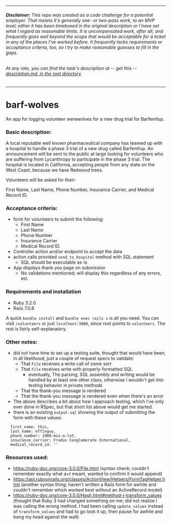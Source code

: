 ***************************************************  
###### **Disclaimer**: This repo was created as a code challenge for a potential employer. That means it's generally one- or two-pass work, to an MVP level; either it has been timeboxed in the original description or I have set what I regard as reasonable limits. It is uncompensated work, after all, and frequently goes well beyond the scope that would be acceptable for a ticket in any of the places I've worked before. It frequently lacks requirements or acceptance criteria, too, so I try to make reasonable guesses to fill in the gaps. 

###### At any rate, you can find the task's description at -- get this -- [description.md, in the root directory](./description.md).
*************************************************** 

# barf-wolves
An app for logging volunteer werewolves for a new drug trial for Barfemfup.


### Basic description:
A local reputable well known pharmaceutical company has teamed up with a hospital to handle a phase 3 trial of a new drug called Barfemfup.  An announcement will be sent to the public at large looking for volunteers who are suffering from Lycanthropy to participate in the phase 3 trial.  The hospital is located in California, accepting people from any state on the West Coast, because we have Redwood trees.

Volunteers will be asked for their:

First Name, Last Name, Phone Number, Insurance Carrier, and Medical Record ID.

### Acceptance criteria:

- form for volunteers to submit the following: 
  - First Name
  - Last Name
  - Phone Number 
  - Insurance Carrier
  - Medical Record ID.
- Controller action and/or endpoint to accept the data
- action calls provided `send_to_hospital` method with SQL statement
  - SQL should be executable as-is
- App displays thank you page on submission 
  - No validations mentioned; will display this regardless of any errors, etc.

### Requirements and installation
- Ruby 3.2.0
- Rails 7.0.8

A quick `bundle install` and `bundle exec rails s` is all you need. You can visit `/volunteers` or just `localhost:3000`, since root points to `volunteers`. The rest is fairly self-explanatory.


### Other notes:
- did not have time to set up a testing suite, thought that would have been, in all likelihood, just a couple of request specs to validate:
  - That `File` receives a write call of some sort
  - That `File` receives write with properly-formatted SQL
    - eventually, The parsing, SQL assembly and writing would be handled by at least one other class, otherwise I wouldn't get into testing behavior in private methods
  - That the thank-you message is rendered
  - That the thank-you message is rendered even when there's an error
- The above describes a bit about how I approach testing, which I've only ever done in RSpec, but that short list above would get me started.
- there is an existing `output.sql` showing the output of submitting the form with these values:
```
  first_name: this,
  last_name: effinguy,
  phone_number: 1900-mix-a-lot,
  insurance_carrier: Frodus Conglomerate International,
  medical_record_id: ''
```

### Resources used:
- https://ruby-doc.org/core-3.0.0/File.html (syntax check; couldn't remember exactly what a+t meant, wanted to confirm it would append)
- https://api.rubyonrails.org/classes/ActionView/Helpers/FormTagHelper.html (another syntax thing; haven't written a Rails form for awhile and couldn't remember which worked best without an ActiveRecord model)
- https://ruby-doc.org/core-3.0.0/Hash.html#method-i-transform_values (thought that Ruby 3 had changed something on me; did not realize I was calling the wrong method. I had been calling `update_values` instead of `transform_values` and had to go look it up, then pause for awhile and bang my head against the wall)
